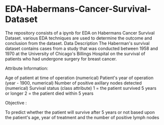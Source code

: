 # EDA-Habermans-Cancer-Survival-Dataset
The repository consists of a ipynb for EDA on Habermans Cancer Survival Dataset. various EDA techniques are used to determine the outcome and conclusion from the dataset.
Data Description The Haberman's survival dataset contains cases from a study that was conducted between 1958 and 1970 at the University of Chicago's Billings Hospital on the survival of patients who had undergone surgery for breast cancer.

Attribute Information:

Age of patient at time of operation (numerical)
Patient's year of operation (year - 1900, numerical)
Number of positive axillary nodes detected (numerical)
Survival status (class attribute) 1 = the patient survived 5 years or longer 2 = the patient died within 5 years

Objective :

To predict whether the patient will survive after 5 years or not based upon the patient's age, year of treatment and the number of positive lymph nodes
